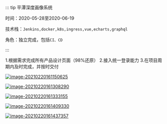 ::: tip 平潭深度画像系统

时间：2020-05-28至2020-06-19

技术栈：`Jenkins,docker,k8s,ingress,vue,echarts,graphql`

角色：独立完成，包括`CI、CD`

:::

1.根据需求完成所有产品设计页面（98%还原）
2.接入统一登录能力
3.在项目周期内及时完成，并按时交付

<a data-fancybox title="image-20210220161150625" href="https://skyxchen-1302304787.cos.ap-chongqing.myqcloud.com/markdown/image-20210220161150625.png">![image-20210220161150625](https://skyxchen-1302304787.cos.ap-chongqing.myqcloud.com/markdown/image-20210220161150625.png)</a>

<a data-fancybox title="image-20210220161308290" href="https://skyxchen-1302304787.cos.ap-chongqing.myqcloud.com/markdown/image-20210220161308290.png">![image-20210220161308290](https://skyxchen-1302304787.cos.ap-chongqing.myqcloud.com/markdown/image-20210220161308290.png)</a>

<a data-fancybox title="image-20210220161333155" href="https://skyxchen-1302304787.cos.ap-chongqing.myqcloud.com/markdown/image-20210220161333155.png">![image-20210220161333155](https://skyxchen-1302304787.cos.ap-chongqing.myqcloud.com/markdown/image-20210220161333155.png)</a>

<a data-fancybox title="image-20210220161409330" href="https://skyxchen-1302304787.cos.ap-chongqing.myqcloud.com/markdown/image-20210220161409330.png">![image-20210220161409330](https://skyxchen-1302304787.cos.ap-chongqing.myqcloud.com/markdown/image-20210220161409330.png)</a>

<a data-fancybox title="image-20210220161437357" href="https://skyxchen-1302304787.cos.ap-chongqing.myqcloud.com/markdown/image-20210220161437357.png">![image-20210220161437357](https://skyxchen-1302304787.cos.ap-chongqing.myqcloud.com/markdown/image-20210220161437357.png)</a>